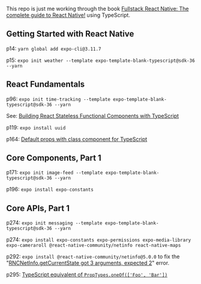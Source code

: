 This repo is just me working through the book
[Fullstack React Native: The complete guide to React Native!](https://www.newline.co/fullstack-react-native/)
using TypeScript.

## Getting Started with React Native
p14: `yarn global add expo-cli@3.11.7`

p15: `expo init weather --template expo-template-blank-typescript@sdk-36 --yarn`

## React Fundamentals
p96: `expo init time-tracking --template expo-template-blank-typescript@sdk-36 --yarn`

See: [Building React Stateless Functional Components with TypeScript](https://www.pluralsight.com/guides/typescript-building-react-components)

p119: `expo install uuid`

p164: [Default props with class component for TypeScript](https://stackoverflow.com/a/37282264/584829)

## Core Components, Part 1
p171: `expo init image-feed --template expo-template-blank-typescript@sdk-36 --yarn`

p196: `expo install expo-constants`

## Core APIs, Part 1
p274: `expo init messaging --template expo-template-blank-typescript@sdk-36 --yarn`

p274: `expo install expo-constants expo-permissions expo-media-library expo-cameraroll @react-native-community/netinfo react-native-maps`

p292: `expo install @react-native-community/netinfo@5.0.0` to fix the 
"[RNCNetInfo.getCurrentState got 3 arguments, expected 2](https://github.com/react-native-community/react-native-netinfo/issues/297)"
error.

p295: [TypeScript equivalent of `PropTypes.oneOf(['Foo', 'Bar'])`](https://stackoverflow.com/questions/50248807/what-is-the-typescript-equivalent-of-proptypes-oneof-restrict-a-variable-to-s)
